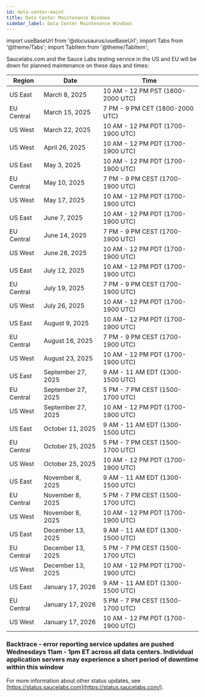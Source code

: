 ```yaml
---
id: data-center-maint
title: Data Center Maintenance Windows
sidebar_label: Data Center Maintenance Windows
---
```


import useBaseUrl from '@docusaurus/useBaseUrl';
import Tabs from '@theme/Tabs';
import TabItem from '@theme/TabItem';

Saucelabs.com and the Sauce Labs testing service in the US and EU will be down for planned maintenance on these days and times:

| Region     | Date               | Time                           |
| ---------- | ------------------ | ------------------------------ |
| US East    | March 8, 2025      | 10 AM - 12 PM PST (1800-2000 UTC) |
| EU Central | March 15, 2025     | 7 PM - 9 PM CET (1800-2000 UTC) |
| US West    | March 22, 2025     | 10 AM - 12 PM PDT (1700-1900 UTC) |
| US West    | April 26, 2025     | 10 AM - 12 PM PDT (1700-1900 UTC) |
| US East    | May 3, 2025        | 10 AM - 12 PM PDT (1700-1900 UTC) |
| EU Central | May 10, 2025       | 7 PM - 9 PM CEST (1700-1900 UTC) |
| US West    | May 17, 2025       | 10 AM - 12 PM PDT (1700-1900 UTC) |
| US East    | June 7, 2025       | 10 AM - 12 PM PDT (1700-1900 UTC) |
| EU Central | June 14, 2025      | 7 PM - 9 PM CEST (1700-1900 UTC) |
| US West    | June 28, 2025      | 10 AM - 12 PM PDT (1700-1900 UTC) |
| US East    | July 12, 2025      | 10 AM - 12 PM PDT (1700-1900 UTC) |
| EU Central | July 19, 2025      | 7 PM - 9 PM CEST (1700-1900 UTC) |
| US West    | July 26, 2025      | 10 AM - 12 PM PDT (1700-1900 UTC) |
| US East    | August 9, 2025      | 10 AM - 12 PM PDT (1700-1900 UTC) |
| EU Central | August 16, 2025      | 7 PM - 9 PM CEST (1700-1900 UTC) |
| US West    | August 23, 2025      | 10 AM - 12 PM PDT (1700-1900 UTC) |
| US East    | September 27, 2025      | 9 AM - 11 AM EDT (1300-1500 UTC) |
| EU Central | September 27, 2025      | 5 PM - 7 PM CEST (1500-1700 UTC) |
| US West    | September 27, 2025      | 10 AM - 12 PM PDT (1700-1900 UTC) |
| US East    | October 11, 2025      | 9 AM - 11 AM EDT (1300-1500 UTC) |
| EU Central | October 25, 2025      | 5 PM - 7 PM CEST (1500-1700 UTC) |
| US West    | October 25, 2025      | 10 AM - 12 PM PDT (1700-1900 UTC) |
| US East    | November 8, 2025      | 9 AM - 11 AM EDT (1300-1500 UTC) |
| EU Central | November 8, 2025      | 5 PM - 7 PM CEST (1500-1700 UTC) |
| US West    | November 8, 2025      | 10 AM - 12 PM PDT (1700-1900 UTC) |
| US East    | December 13, 2025      | 9 AM - 11 AM EDT (1300-1500 UTC) |
| EU Central | December 13, 2025      | 5 PM - 7 PM CEST (1500-1700 UTC) |
| US West    | December 13, 2025      | 10 AM - 12 PM PDT (1700-1900 UTC) |
| US East    | January 17, 2026      | 9 AM - 11 AM EDT (1300-1500 UTC) |
| EU Central | January 17, 2026      | 5 PM - 7 PM CEST (1500-1700 UTC) |
| US West    | January 17, 2026      | 10 AM - 12 PM PDT (1700-1900 UTC) |





### Backtrace - error reporting service updates are pushed Wednesdays 11am - 1pm ET across all data centers. Individual application servers may experience a short period of downtime within this window

For more information about other status updates, see [https://status.saucelabs.com](https://status.saucelabs.com/).
